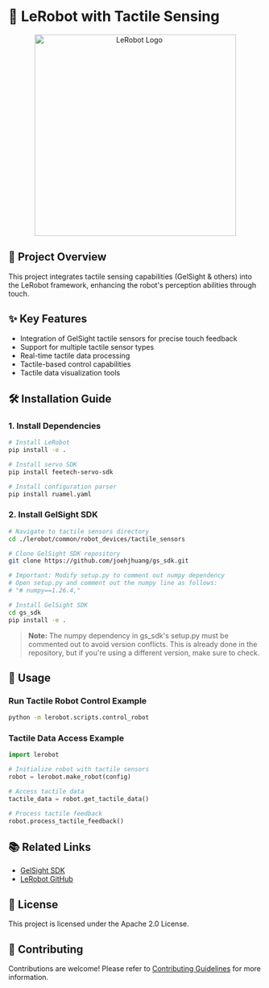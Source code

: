 # 🤖 LeRobot with Tactile Sensing

<div align="center">
  <img src="./media/lerobot-logo-light.png" alt="LeRobot Logo" width="400"/>
</div>

## 📝 Project Overview

This project integrates tactile sensing capabilities (GelSight & others) into the LeRobot framework, enhancing the robot's perception abilities through touch.

## ✨ Key Features

- Integration of GelSight tactile sensors for precise touch feedback
- Support for multiple tactile sensor types
- Real-time tactile data processing
- Tactile-based control capabilities
- Tactile data visualization tools

## 🛠️ Installation Guide

### 1. Install Dependencies

```bash
# Install LeRobot
pip install -e .

# Install servo SDK
pip install feetech-servo-sdk

# Install configuration parser
pip install ruamel.yaml
```

### 2. Install GelSight SDK

```bash
# Navigate to tactile sensors directory
cd ./lerobot/common/robot_devices/tactile_sensors

# Clone GelSight SDK repository
git clone https://github.com/joehjhuang/gs_sdk.git

# Important: Modify setup.py to comment out numpy dependency
# Open setup.py and comment out the numpy line as follows:
# "# numpy==1.26.4,"

# Install GelSight SDK
cd gs_sdk
pip install -e .
```

> **Note:** The numpy dependency in gs_sdk's setup.py must be commented out to avoid version conflicts. This is already done in the repository, but if you're using a different version, make sure to check.

## 🚀 Usage

### Run Tactile Robot Control Example

```bash
python -m lerobot.scripts.control_robot
```

### Tactile Data Access Example

```python
import lerobot

# Initialize robot with tactile sensors
robot = lerobot.make_robot(config)

# Access tactile data
tactile_data = robot.get_tactile_data()

# Process tactile feedback
robot.process_tactile_feedback()
```

## 📚 Related Links

- [GelSight SDK](https://github.com/joehjhuang/gs_sdk)
- [LeRobot GitHub](https://github.com/huggingface/lerobot)

## 📄 License

This project is licensed under the Apache 2.0 License.

## 👥 Contributing

Contributions are welcome! Please refer to [Contributing Guidelines](./project_files/CONTRIBUTING.md) for more information.
